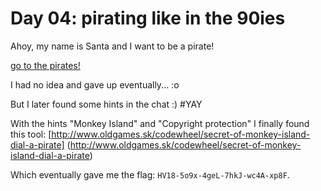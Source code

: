 # Day 04: pirating like in the 90ies

Ahoy, my name is Santa and I want to be a pirate!

[go to the pirates!](https://hackvent.hacking-lab.com/Pirates_123/)

I had no idea and gave up eventually... :o

But I later found some hints in the chat :) #YAY

With the hints "Monkey Island" and "Copyright protection" I finally found this
tool:
[http://www.oldgames.sk/codewheel/secret-of-monkey-island-dial-a-pirate]
(http://www.oldgames.sk/codewheel/secret-of-monkey-island-dial-a-pirate)

Which eventually gave me the flag: `HV18-5o9x-4geL-7hkJ-wc4A-xp8F`.
